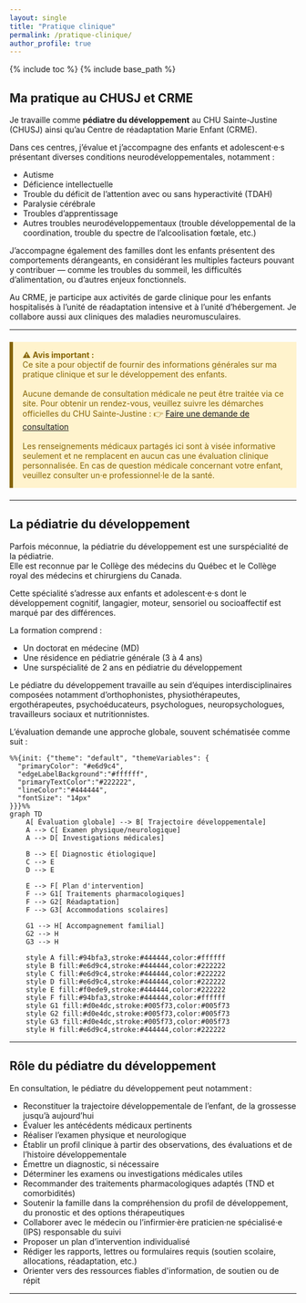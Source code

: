 ```yaml
---
layout: single
title: "Pratique clinique"
permalink: /pratique-clinique/
author_profile: true
---
```


{% include toc %}
{% include base_path %}

## Ma pratique au CHUSJ et CRME

Je travaille comme **pédiatre du développement** au CHU Sainte-Justine (CHUSJ) ainsi qu’au Centre de réadaptation Marie Enfant (CRME).

Dans ces centres, j’évalue et j’accompagne des enfants et adolescent·e·s présentant diverses conditions neurodéveloppementales, notamment :  
- Autisme  
- Déficience intellectuelle  
- Trouble du déficit de l’attention avec ou sans hyperactivité (TDAH)  
- Paralysie cérébrale  
- Troubles d’apprentissage  
- Autres troubles neurodéveloppementaux (trouble développemental de la coordination, trouble du spectre de l’alcoolisation fœtale, etc.)

J’accompagne également des familles dont les enfants présentent des comportements dérangeants, en considérant les multiples facteurs pouvant y contribuer — comme les troubles du sommeil, les difficultés d’alimentation, ou d’autres enjeux fonctionnels.

Au CRME, je participe aux activités de garde clinique pour les enfants hospitalisés à l’unité de réadaptation intensive et à l’unité d’hébergement. Je collabore aussi aux cliniques des maladies neuromusculaires.

---

<div style="background-color: #fff3cd; border-left: 6px solid #856404; padding: 1em 1.2em; margin: 1.5em 0; color: #856404;">
  <strong>⚠️ Avis important :</strong><br>
  Ce site a pour objectif de fournir des informations générales sur ma pratique clinique et sur le développement des enfants.  
  <br><br>
  Aucune demande de consultation médicale ne peut être traitée via ce site. Pour obtenir un rendez-vous, veuillez suivre les démarches officielles du CHU Sainte-Justine :  
  👉 <a href="https://www.chusj.org/fr/soins-services/N/CIRENE/PublicCible/Medecins-et-professionnels/Referencement" target="_blank">Faire une demande de consultation</a>  
  <br><br>
  Les renseignements médicaux partagés ici sont à visée informative seulement et ne remplacent en aucun cas une évaluation clinique personnalisée. En cas de question médicale concernant votre enfant, veuillez consulter un·e professionnel·le de la santé.
</div>

---

## La pédiatrie du développement

Parfois méconnue, la pédiatrie du développement est une surspécialité de la pédiatrie.  
Elle est reconnue par le Collège des médecins du Québec et le Collège royal des médecins et chirurgiens du Canada.

Cette spécialité s’adresse aux enfants et adolescent·e·s dont le développement cognitif, langagier, moteur, sensoriel ou socioaffectif est marqué par des différences.

La formation comprend :
- Un doctorat en médecine (MD)
- Une résidence en pédiatrie générale (3 à 4 ans)
- Une surspécialité de 2 ans en pédiatrie du développement

Le pédiatre du développement travaille au sein d’équipes interdisciplinaires composées notamment d’orthophonistes, physiothérapeutes, ergothérapeutes, psychoéducateurs, psychologues, neuropsychologues, travailleurs sociaux et nutritionnistes.

L’évaluation demande une approche globale, souvent schématisée comme suit :

```mermaid
%%{init: {"theme": "default", "themeVariables": {
  "primaryColor": "#e6d9c4",
  "edgeLabelBackground":"#ffffff",
  "primaryTextColor":"#222222",
  "lineColor":"#444444",
  "fontSize": "14px"
}}}%%
graph TD
    A[ Évaluation globale] --> B[ Trajectoire développementale]
    A --> C[ Examen physique/neurologique]
    A --> D[ Investigations médicales]
    
    B --> E[ Diagnostic étiologique]
    C --> E
    D --> E
    
    E --> F[ Plan d'intervention]
    F --> G1[ Traitements pharmacologiques]
    F --> G2[ Réadaptation]
    F --> G3[ Accommodations scolaires]
    
    G1 --> H[ Accompagnement familial]
    G2 --> H
    G3 --> H

    style A fill:#94bfa3,stroke:#444444,color:#ffffff
    style B fill:#e6d9c4,stroke:#444444,color:#222222
    style C fill:#e6d9c4,stroke:#444444,color:#222222
    style D fill:#e6d9c4,stroke:#444444,color:#222222
    style E fill:#f0ede9,stroke:#444444,color:#222222
    style F fill:#94bfa3,stroke:#444444,color:#ffffff
    style G1 fill:#d0e4dc,stroke:#005f73,color:#005f73
    style G2 fill:#d0e4dc,stroke:#005f73,color:#005f73
    style G3 fill:#d0e4dc,stroke:#005f73,color:#005f73
    style H fill:#e6d9c4,stroke:#444444,color:#222222
```

---

## Rôle du pédiatre du développement

En consultation, le pédiatre du développement peut notamment :

- Reconstituer la trajectoire développementale de l’enfant, de la grossesse jusqu’à aujourd’hui  
- Évaluer les antécédents médicaux pertinents  
- Réaliser l’examen physique et neurologique  
- Établir un profil clinique à partir des observations, des évaluations et de l’histoire développementale  
- Émettre un diagnostic, si nécessaire  
- Déterminer les examens ou investigations médicales utiles  
- Recommander des traitements pharmacologiques adaptés (TND et comorbidités)  
- Soutenir la famille dans la compréhension du profil de développement, du pronostic et des options thérapeutiques  
- Collaborer avec le médecin ou l’infirmier·ère praticien·ne spécialisé·e (IPS) responsable du suivi  
- Proposer un plan d’intervention individualisé  
- Rédiger les rapports, lettres ou formulaires requis (soutien scolaire, allocations, réadaptation, etc.)  
- Orienter vers des ressources fiables d'information, de soutien ou de répit

---